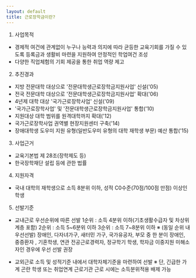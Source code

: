 ```yaml
---
layout: default
title: 근로장학금이란?
---
```


1. 사업목적
  - 경제적 여건에 관계없이 누구나 능력과 의지에 따라 균등한 교육기회를 가질 수 있도록 등록금과 생활비 마련을 지원하여
    안정적인 학업여건 조성
  - 다양한 직업체험의 기회 제공을 통한 취업 역량 제고
  
2. 추진경과
  - 지방 전문대학 대상으로 '전문대학생근로장학금지원사업' 신설('05)
  - 전국 전문대학 대상으로 '전문대학생근로장학금지원사업' 확대('06)
  - 4년제 대학 대상 '국가근로장학사업' 신설('09)
  - '국가근로장학사업' 및 '전문대학생근로장학금지원사업' 통합('10)
  - 지원대상 대학 범위를 원격대학까지 확대('12)
  - 국가근로장학사업 권역별 현장지원센터 구축('14)
  - 장애대학생 도우미 지원 유형(일반도우미 유형의 대학 재학생 부문) 예산 통합('15)

3. 사업근거
  - 교육기본법 제 28조(장학제도 등)
  - 한국장학재단 설립 등에 관한 법률

4. 지원자격
  - 국내 대학의 재학생으로 소득 8분위 이하, 성적 C0수준(70점/100점 만점) 이상인 학생

5. 선발기준
  - 교내근로 우선순위에 따른 선발
    1순위 : 소득 4분위 이하(기초생활수급자 및 차상위계층 포함)
    2순위 : 소득 5~6분위 이하
    3순위 : 소득 7~8분위 이하
    ※ (동일 순위 내 우선선발) 장애인, 다자녀가구, 새터민 가구, 국가유공자, 부모 중 한 분이 장애인, 중증환자
        , 기혼학생, 연관 전공근로경력자, 정규학기 학생, 학자금 이중지원 미해소자인 경우에 우선 선발 권장

  - 교외근로 소득 및 성적기준 내에서 대학자체기준을 마련하여 선발
    ※  단, 긴급한 가계 곤란 학생 또는 취업연계 근로기관 근로 시에는 소득분위적용 배제 가능
